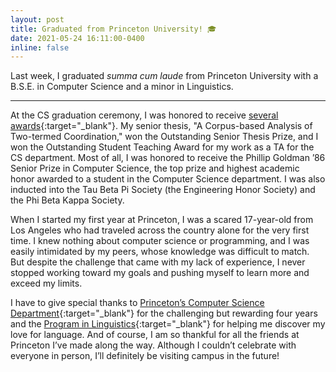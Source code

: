 ```yaml
---
layout: post
title: Graduated from Princeton University! 🎓
date: 2021-05-24 16:11:00-0400
inline: false
---
```


Last week, I graduated *summa cum laude* from Princeton University with a
B.S.E. in Computer Science and a minor in Linguistics. 

***

At the CS graduation ceremony, I was honored to receive [several awards](https://www.cs.princeton.edu/news/congratulations-department-computer-science-class-2021?fbclid=IwAR2mct4NnJlWBKsH5Hj53ub2J3Wv-UtRqR9UO4C3-2OhltcT2fe8wCSCRHI){:target="\_blank"}.
My senior thesis, "A Corpus-based Analysis of Two-termed Coordination," won the
Outstanding Senior Thesis Prize, and I won the Outstanding Student Teaching
Award for my work as a TA for the CS department.
Most of all, I was honored to receive the Phillip Goldman ’86 Senior Prize
in Computer Science, the top prize and highest academic honor awarded to a
student in the Computer Science department. I was also inducted into the Tau
Beta Pi Society (the Engineering Honor Society) and the Phi Beta Kappa
Society.

When I started my first year at Princeton, I was a scared 17-year-old from
Los Angeles who had traveled across the country alone for the very first time.
I knew nothing about computer science or programming, and I was easily
intimidated by my peers, whose knowledge was difficult to match. But despite
the challenge that came with my lack of experience, I never stopped working
toward my goals and pushing myself to learn more and exceed my limits.

I have to give special thanks to [Princeton’s Computer Science
Department](https://www.cs.princeton.edu/){:target="\_blank"} for
the challenging but rewarding four years and the [Program in
Linguistics](https://linguistics.princeton.edu/){:target="\_blank"} for
helping me discover my love for language. And of course, I am so thankful for
all the friends at Princeton I’ve made along the way. Although I couldn’t
celebrate with everyone in person, I’ll definitely be visiting campus
in the future!